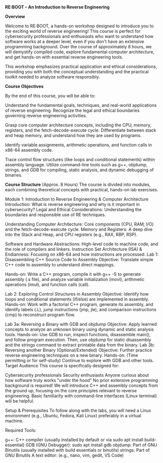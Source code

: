 **RE:BOOT – An Introduction to Reverse Engineering**

**Overview**

Welcome to RE:BOOT, a hands-on workshop designed to introduce you to the exciting world of reverse engineering! This course is perfect for cybersecurity professionals and enthusiasts who want to understand how software works at a deeper level, even if you don't have an extensive programming background. Over the course of approximately 8 hours, we will demystify compiled code, explore fundamental computer architecture, and get hands-on with essential reverse engineering tools.

This workshop emphasizes practical application and ethical considerations, providing you with both the conceptual understanding and the practical toolkit needed to analyze software responsibly.

**Course Objectives**

By the end of this course, you will be able to:

Understand the fundamental goals, techniques, and real-world applications of reverse engineering.
Recognize the legal and ethical boundaries governing reverse engineering activities.

Grasp core computer architecture concepts, including the CPU, memory, registers, and the fetch-decode-execute cycle.
Differentiate between stack and heap memory, and understand how they are used by programs.

Identify variable assignments, arithmetic operations, and function calls in x86-64 assembly code.


Trace control flow structures (like loops and conditional statements) within assembly language.
Utilize command-line tools such as g++, objdump, strings, and GDB for compiling, static analysis, and dynamic debugging of binaries.




**Course Structure** (Approx. 8 Hours)
The course is divided into modules, each combining theoretical concepts with practical, hands-on lab exercises.

Module 1: Introduction to Reverse Engineering & Computer Architecture
Introduction: What is reverse engineering and why is it important in cybersecurity? 
Legal and Ethical Considerations: Understanding the boundaries and responsible use of RE techniques.

Understanding Computer Architecture: Core components (CPU, RAM, I/O) and the fetch-decode-execute cycle.
Memory and Registers: A deep dive into the Stack and Heap, and CPU registers (e.g., RAX, RBP, RSP).

Software and Hardware Abstractions: High-level code to machine code, and the role of compilers and linkers.
Instruction Set Architecture (ISA) & Endianness: Focusing on x86-64 and how instructions are processed.
Lab 1: Disassembling C++ Source Code to Assembly
Objective: Translate simple C++ code to assembly to understand direct mappings.

Hands-on: Write a C++ program, compile it with g++ -S to generate assembly (.s file), and analyze variable initialization (movl), arithmetic operations (imul), and function calls (call).


Lab 2: Exploring Control Structures in Assembly
Objective: Identify how loops and conditional statements (if/else) are implemented in assembly.
Hands-on: Work with a factorial C++ program, generate its assembly, and identify labels (.L), jump instructions (jmp, jle), and comparison instructions (cmp) to reconstruct program flow.

Lab 3a: Reversing a Binary with GDB and objdump
Objective: Apply learned concepts to analyze an unknown binary using dynamic and static analysis tools.
Hands-on: Use GDB to run, inspect functions, disassemble main(), and follow program execution. Then, use objdump for static disassembly and the strings command to extract printable data from the binary.
Lab 3b: Reversing another Binary (Optional/Extended)
Objective: Further practice reverse engineering techniques on a new binary.
Hands-on: (Time permitting or for self-study) Continue to explore with GDB and other tools.
Target Audience
This course is specifically designed for:

Cybersecurity professionals
Security enthusiasts
Anyone curious about how software truly works "under the hood"
No prior extensive programming background is required! We will introduce C++ and assembly concepts from the ground up, focusing on the core principles relevant to reverse engineering. Basic familiarity with command-line interfaces (Linux terminal) will be helpful.

Setup & Prerequisites
To follow along with the labs, you will need a Linux environment (e.g., Ubuntu, Fedora, Kali Linux) preferably in a virtual machine.

Required Tools:

g++: C++ compiler (usually installed by default or via sudo apt install build-essential)
GDB (GNU Debugger): sudo apt install gdb
objdump: Part of GNU Binutils (usually installed with build essentials or binutils)
strings: Part of GNU Binutils
A text editor: (e.g., nano, vim, gedit, VS Code)
